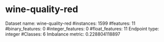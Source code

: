 # wine-quality-red
Dataset name: wine-quality-red
#instances: 1599
#features: 11
  #binary_features: 0
  #integer_features: 0
  #float_features: 11
Endpoint type: integer
#Classes: 6
Imbalance metric: 0.228804118897
